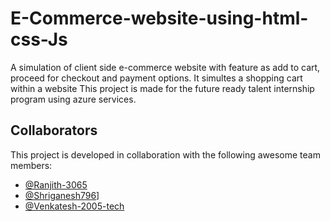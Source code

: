 # E-Commerce-website-using-html-css-Js
  A simulation of client side e-commerce website with feature as add to cart, proceed for checkout and payment options. It simultes a shopping cart within a website
This project is made for the future ready talent internship program using azure services.
## Collaborators

This project is developed in collaboration with the following awesome team members:

- [@Ranjith-3065]((https://github.com/Ranjith-3065)) 
- [@Shriganesh796](https://github.com/Shriganesh796)] 
- [@Venkatesh-2005-tech](https://github.com/Venkatesh-2005-tech) 
